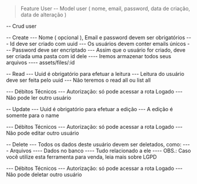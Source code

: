 > Feature User
-- Model user ( nome, email, password, data de criação, data de alteração )

-- Crud user

-- Create
--- Nome ( opcional ), Email e password devem ser obrigatórios
--- Id deve ser criado com uuid
--- Os usuários devem conter emails únicos
--- Password deve ser encriptado
--- Assim que o usuário for criado, deve ser criada uma pasta com id dele
---- Iremos armazenar todos seus arquivos
---- assets/files/:id

-- Read
--- Uuid é obrigatório para efetuar a leitura
--- Leitura do usuário deve ser feita pelo uuid
--- Não teremos o read all ou list all

--- Débitos Técnicos
--- Autorização: só pode acessar a rota Logado
--- Não pode ler outro usuário

-- Update
--- Uuid é obrigatório para efetuar a edição
--- A edição é somente para o name

--- Débitos Técnicos
--- Autorização: só pode acessar a rota Logado
--- Não pode editar outro usuário

-- Delete
--- Todos os dados deste usuário devem ser deletados, como:
---- Arquivos
---- Dados no banco
---- Tudo relacionado a ele
---- OBS.: Caso você utilize esta ferramenta para venda, leia mais sobre LGPD

--- Débitos Técnicos
--- Autorização: só pode acessar a rota Logado
--- Não pode deletar outro usuário
